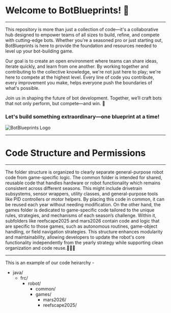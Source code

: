 <h1>Welcome to BotBlueprints! 🚀</h1>
<hr>
<p>This repository is more than just a collection of code—it's a collaborative hub designed to empower teams of all sizes to build, refine, and compete with cutting-edge bots. Whether you're a seasoned pro or just starting out, BotBlueprints is here to provide the foundation and resources needed to level up your bot-building game.</p>
<p>Our goal is to create an open environment where teams can share ideas, iterate quickly, and learn from one another. By working together and contributing to the collective knowledge, we're not just here to play; we're here to compete at the highest level. Every line of code you contribute, every improvement you make, helps everyone push the boundaries of what's possible.</p>
<p>Join us in shaping the future of bot development. Together, we’ll craft bots that not only perform, but compete—and win. 💪</p>
<h3>Let's build something extraordinary—one blueprint at a time!</h3>
<img src="https://mail.google.com/mail/u/0?ui=2&ik=0a870f5b6e&attid=0.1&permmsgid=msg-a:r-5926800304120108626&th=19645f7a9467a9f4&view=fimg&fur=ip&permmsgid=msg-a:r-5926800304120108626&sz=s0-l75-ft&attbid=ANGjdJ8hv_t_zpq0M5k9Gt8lCXfeRGgVmoNOCYlGNPAKTvFXB66g_7ZkEIjkHIgYH-GIU3wYJ1msNWqU-eCTfeDVJ8GHp5xeRcuddnX6HwSoW8zweFhmA2OQvLaR8LE&disp=emb&realattid=ii_m9lylzzf0&zw" alt="BotBlueprints Logo">

<hr>
<h1>Code Structure and Permissions</h1>
<hr>
<p>The folder structure is organized to clearly separate general-purpose robot code from game-specific logic. The common folder is intended for shared, reusable code that handles hardware or robot functionality which remains consistent across different seasons. This might include drivetrain subsystems, sensor wrappers, utility classes, and general-purpose tools like PID controllers or motor helpers. By placing this code in common, it can be reused each year without needing modification. On the other hand, the games folder is dedicated to game-specific code tailored to the unique rules, strategies, and mechanisms of each season’s challenge. Within it, subfolders like reefscape2025 and mars2026 contain code and logic that are specific to those games, such as autonomous routines, game-object handling, or field navigation strategies. This structure enhances modularity and maintainability, allowing developers to update the robot's core functionality independently from the yearly strategy while supporting clean organization and code reuse.🚀🚀🚀</p>
<hr>
<p>This is an example of our code heirarchy - </p>
<ul>
  <li>java/
    <ul>
      <li>frc/
        <ul>
          <li>robot/
            <ul>
              <li>common/</li>
              <li>games/
                <ul>
                  <li>mars2026/</li>
                  <li>reefscape2025/</li>
                </ul>
              </li>
            </ul>
          </li>
        </ul>
      </li>
    </ul>
  </li>
</ul>


